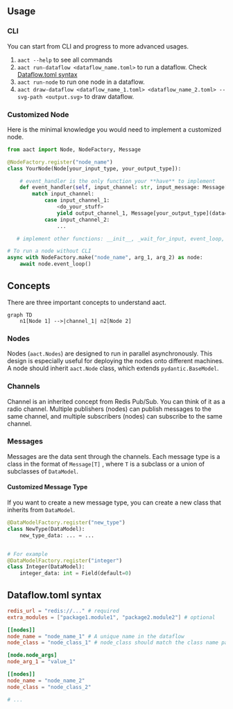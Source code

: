 ## Usage

### CLI

You can start from CLI and progress to more advanced usages.

1. `aact --help` to see all commands
2. `aact run-dataflow <dataflow_name.toml>`  to run a dataflow. Check [Dataflow.toml syntax](#dataflowtoml-syntax)
3. `aact run-node` to run one node in a dataflow.
4. `aact draw-dataflow <dataflow_name_1.toml> <dataflow_name_2.toml> --svg-path <output.svg>` to draw dataflow.


### Customized Node

Here is the minimal knowledge you would need to implement a customized node.

```python
from aact import Node, NodeFactory, Message

@NodeFactory.register("node_name")
class YourNode(Node[your_input_type, your_output_type]):

    # event_handler is the only function your **have** to implement
    def event_handler(self, input_channel: str, input_message: Message[your_input_type]) -> AsyncIterator[str, Message[your_output_type]]:
        match input_channel:
            case input_channel_1:
                <do_your_stuff>
                yield output_channel_1, Message[your_output_type](data=your_output_message)
            case input_channel_2:
                ...

   # implement other functions: __init__, _wait_for_input, event_loop, __aenter__, __aexit__

# To run a node without CLI
async with NodeFactory.make("node_name", arg_1, arg_2) as node:
    await node.event_loop()
```

## Concepts

There are three important concepts to understand aact.

```mermaid
graph TD
    n1[Node 1] -->|channel_1| n2[Node 2]
```

### Nodes

Nodes (`aact.Nodes`) are designed to run in parallel asynchronously. This design is especially useful for deploying the nodes onto different machines.
A node should inherit `aact.Node` class, which extends `pydantic.BaseModel`.

### Channels

Channel is an inherited concept from Redis Pub/Sub. You can think of it as a radio channel.
Multiple publishers (nodes) can publish messages to the same channel, and multiple subscribers (nodes) can subscribe to the same channel.

### Messages

Messages are the data sent through the channels. Each message type is a class in the format of `Message[T]` , where `T` is a subclass or a union of subclasses of `DataModel`.

#### Customized Message Type

If you want to create a new message type, you can create a new class that inherits from `DataModel`.
```python
@DataModelFactory.register("new_type")
class NewType(DataModel):
    new_type_data: ... = ...


# For example
@DataModelFactory.register("integer")
class Integer(DataModel):
    integer_data: int = Field(default=0)
```

## Dataflow.toml syntax

```toml
redis_url = "redis://..." # required
extra_modules = ["package1.module1", "package2.module2"] # optional

[[nodes]]
node_name = "node_name_1" # A unique name in the dataflow
node_class = "node_class_1" # node_class should match the class name passed into NodeFactory.register

[node.node_args]
node_arg_1 = "value_1"

[[nodes]]
node_name = "node_name_2"
node_class = "node_class_2"

# ...
```
